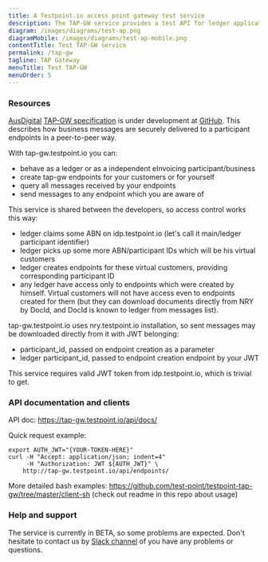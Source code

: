 ```yaml
---
title: A Testpoint.io access point gateway test service
description: The TAP-GW service provides a test API for ledger application vendors to test their access into the network.
diagram: /images/diagrams/test-ap.png
diagramMobile: /images/diagrams/test-ap-mobile.png
contentTitle: Test TAP-GW service
permalink: /tap-gw
tagline: TAP Gateway
menuTitle: Test TAP-GW
menuOrder: 5
---
```

### Resources

[AusDigital](http://ausdigital.org) [TAP-GW specification](http://ausdigital.org/specs/ausdigital-tap-gw/1.0/) is under development at [GitHub](https://github.com/ausdigital/ausdigital-tap/). This describes how business messages are securely delivered to a participant endpoints in a peer-to-peer way.

With tap-gw.testpoint.io you can:
* behave as a ledger or as a independent eInvoicing participant/business
* create tap-gw endpoints for your customers or for yourself
* query all messages received by your endpoints
* send messages to any endpoint which you are aware of

This service is shared between the developers, so access control works this way:
* ledger claims some ABN on idp.testpoint.io (let's call it main/ledger participant identifier)
* ledger picks up some more ABN/participant IDs which will be his virtual customers
* ledger creates endpoints for these virtual customers, providing corresponding participant ID
* any ledger have access only to endpoints which were created by himself. Virtual customers will not have access even to endpoints created for them (but they can download documents directly from NRY by DocId, and DocId is known to ledger from messages list).

tap-gw.testpoint.io uses nry.testpoint.io installation, so sent messages may be downloaded directly from it with JWT belonging:
* participant_id, passed on endpoint creation as a parameter
* ledger participant_id, passed to endpoint creation endpoint by your JWT

This service requires valid JWT token from idp.testpoint.io, which is trivial to get.

### API documentation and clients

API doc: https://tap-gw.testpoint.io/api/docs/

Quick request example:

```
export AUTH_JWT="{YOUR-TOKEN-HERE}"
curl -H "Accept: application/json; indent=4"
     -H "Authorization: JWT ${AUTH_JWT}" \
    http://tap-gw.testpoint.io/api/endpoints/
```

More detailed bash examples: https://github.com/test-point/testpoint-tap-gw/tree/master/client-sh (check out readme in this repo about usage)

### Help and support

The service is currently in BETA, so some problems are expected. Don't hesitate to contact us by [Slack channel](https://ausdigital.slack.com/messages/spec-tap/) of you have any problems or questions.

